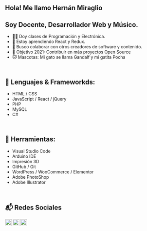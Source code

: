 ## Hola! Me llamo Hernán Miraglio
## Soy Docente, Desarrollador Web y Músico.

- 👨‍🏫 Doy clases de Programación y Electrónica.
- 📘 Estoy aprendiendo React y Redux.
- 👯 Busco colaborar con otros creadores de software y contenido.
- 🎯 Objetivo 2021: Contribuir en más proyectos Open Source 
- 🐱 Mascotas: Mi gato se llama Gandalf y mi gatita Pocha

<br />

## 💬 Lenguajes &amp; Frameworkds:

- HTML / CSS
- JavaScript / React / jQuery
- PHP
- MySQL
- C#

<br />

## 🧰 Herramientas:

- Visual Studio Code
- Arduino IDE
- Impresión 3D
- GitHub / Git
- WordPress / WooCommerce / Elementor
- Adobe PhotoShop
- Adobe Illustrator

<br />

## 📬 Redes Sociales 

[<img align="left" alt="" width="22px" src="https://cdn.jsdelivr.net/npm/simple-icons@v3/icons/linkedin.svg" />][linkedin]
[<img align="left" alt="" width="22px" src="https://cdn.jsdelivr.net/npm/simple-icons@v3/icons/youtube.svg" />][youtube]
[<img align="left" alt="" width="22px" src="https://cdn.jsdelivr.net/npm/simple-icons@v3/icons/instagram.svg" />][instagram]

[youtube]: https://youtube.com/hmiraglio
[instagram]: https://instagram.com/hernan.miraglio
[linkedin]: https://linkedin.com/in/hmiraglio
